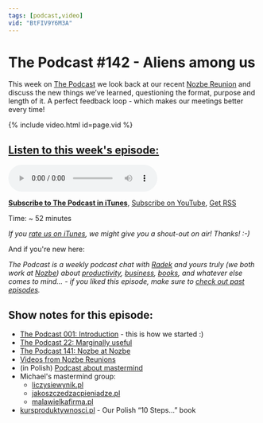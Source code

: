 ```yaml
---
tags: [podcast,video]
vid: "BtFIV9Y6M3A"
---
```


# The Podcast #142 - Aliens among us

This week on [The Podcast][p] we look back at our recent [Nozbe Reunion](https://sliwinski.com/reunion/) and discuss the new things we’ve learned, questioning the format, purpose and length of it. A perfect feedback loop - which makes our meetings better every time!

{% include video.html id=page.vid %}

<!--More-->

## [Listen to this week's episode:][e]

<audio controls>
<source src="https://files.nozbe.com/podcast/142.mp3" type="audio/mpeg">
</audio>

**[Subscribe to The Podcast in iTunes][i]**, [Subscribe on YouTube][y], [Get RSS][rss]

Time: ~ 52 minutes

*If you [rate us on iTunes][i], we might give you a shout-out on air! Thanks! :-)*

And if you're new here:

*The Podcast is a weekly podcast chat with [Radek][r] and yours truly (we both work at [Nozbe][n]) about [productivity](/tag/productivity), [business](/tag/business), [books](/tag/books), and whatever else comes to mind… - if you liked this episode, make sure to [check out past episodes](/tag/podcast).*

## Show notes for this episode:

  * [The Podcast 001: Introduction](http://thepodcast.fm/001) - this is how we started :)
  * [The Podcast 22: Marginally useful](http://thepodcast.fm/episodes/22)
  * [The Podcast 141: Nozbe at Nozbe](http://thepodcast.fm/141)
  * [Videos from Nozbe Reunions](https://www.youtube.com/watch?v=lkIkqD1frIA&list=PL4VGcOPPsP4Oo4U07VkEJ4oZ8TzZqO5Sy)
  * (in Polish) [Podcast about mastermind](https://jakoszczedzacpieniadze.pl/mastermind-co-to-jest-i-jak-go-zrobic)
  * Michael's mastermind group:
    * [liczysiewynik.pl](http://liczysiewynik.pl/)
    * [jakoszczedzacpieniadze.pl](https://jakoszczedzacpieniadze.pl/)
    * [malawielkafirma.pl](https://malawielkafirma.pl/)
  * [kursproduktywnosci.pl](https://kursproduktywnosci.pl/) - Our Polish “10 Steps...” book

[y]: https://michael.gratis/thepodcastyt
[rss]: http://thepodcast.fm/episodes?format=RSS
[e]: http://thepodcast.fm/episodes/142

[p]: https://michael.gratis/thepodcastfm
[n]: https://michael.gratis/nozbe
[r]: https://michael.gratis/radex
[i]: https://michael.gratis/thepodcast
[o]: https://michael.gratis/ipadonly

